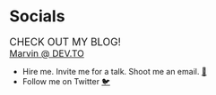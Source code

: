# Socials

<div style="font-size: large;">CHECK OUT MY BLOG!</div>
<div style="font-size: medium;"><span><a href="https://dev.to/marvintensuan">Marvin @ DEV.TO</a></span></div>

- Hire me. Invite me for a talk. Shoot me an email. [📧](mailto:marvintensuan+consult@outlook.com)
- Follow me on Twitter [🐦](https://www.twitter.com/marvintensuan/)